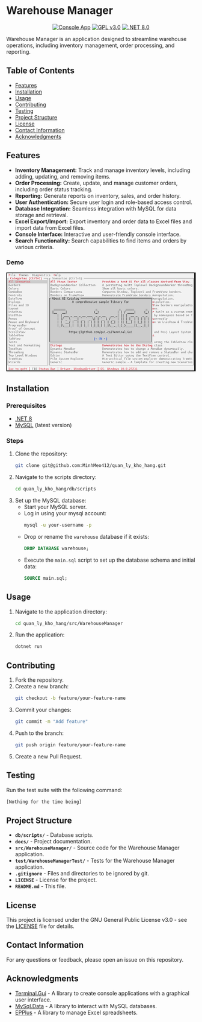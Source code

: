 # Warehouse Manager

<div align="center">
  <a href="https://img.shields.io/badge/app-console-green"><img alt="Console App" src="https://img.shields.io/badge/app-console-green"></a>
  <a href="https://img.shields.io/badge/license-GPLv3-purple"><img alt="GPL v3.0" src="https://img.shields.io/badge/license-GPLv3-purple"></a>
  <a href="https://img.shields.io/badge/.NET-8.0-blue"><img alt=".NET 8.0" src="https://img.shields.io/badge/.NET-8.0-blue"></a>
</div>

Warehouse Manager is an application designed to streamline warehouse operations, including inventory management, order processing, and reporting.

## Table of Contents
- [Features](#features)
- [Installation](#installation)
- [Usage](#usage)
- [Contributing](#contributing)
- [Testing](#testing)
- [Project Structure](#project-structure)
- [License](#license)
- [Contact Information](#contact-information)
- [Acknowledgments](#acknowledgments)

## Features

- **Inventory Management:** Track and manage inventory levels, including adding, updating, and removing items.
- **Order Processing:** Create, update, and manage customer orders, including order status tracking.
- **Reporting:** Generate reports on inventory, sales, and order history.
- **User Authentication:** Secure user login and role-based access control.
- **Database Integration:** Seamless integration with MySQL for data storage and retrieval.
- **Excel Export/Import:** Export inventory and order data to Excel files and import data from Excel files.
- **Console Interface:** Interactive and user-friendly console interface.
- **Search Functionality:** Search capabilities to find items and orders by various criteria.

### Demo

![Demo GIF](https://github.com/gui-cs/Terminal.Gui/blob/develop/docfx/images/sample.gif)

## Installation

### Prerequisites
- [.NET 8](https://dotnet.microsoft.com/download/dotnet/8.0)
- [MySQL](https://dev.mysql.com/downloads/mysql/) (latest version)

### Steps
1. Clone the repository:
    ```bash
    git clone git@github.com:MinhMeo412/quan_ly_kho_hang.git
    ```
2. Navigate to the scripts directory:
    ```bash
    cd quan_ly_kho_hang/db/scripts
    ```
3. Set up the MySQL database:
    - Start your MySQL server.
    - Log in using your mysql account:
        ```bash
        mysql -u your-username -p
        ```
    - Drop or rename the `warehouse` database if it exists:
        ```sql
        DROP DATABASE warehouse;
        ```
    - Execute the `main.sql` script to set up the database schema and initial data:
        ```sql
        SOURCE main.sql;
        ```

## Usage

1. Navigate to the application directory:
    ```bash
    cd quan_ly_kho_hang/src/WarehouseManager
    ```
2. Run the application:
    ```bash
    dotnet run
    ```

## Contributing

1. Fork the repository.
2. Create a new branch:
    ```bash
    git checkout -b feature/your-feature-name
    ```
3. Commit your changes:
    ```bash
    git commit -m "Add feature"
    ```
4. Push to the branch:
    ```bash
    git push origin feature/your-feature-name
    ```
5. Create a new Pull Request.

## Testing

Run the test suite with the following command:
```bash
[Nothing for the time being]
```

## Project Structure
- **`db/scripts/`** - Database scripts.
- **`docs/`** - Project documentation.
- **`src/WarehouseManager/`** - Source code for the Warehouse Manager application.
- **`test/WarehouseManagerTest/`** - Tests for the Warehouse Manager application.
- **`.gitignore`** - Files and directories to be ignored by git.
- **`LICENSE`** - License for the project.
- **`README.md`** - This file.

## License

This project is licensed under the GNU General Public License v3.0 - see the [LICENSE](./LICENSE) file for details.

## Contact Information

For any questions or feedback, please open an issue on this repository.

## Acknowledgments

- [Terminal.Gui](https://www.nuget.org/packages/Terminal.Gui) - A library to create console applications with a graphical user interface.
- [MySql.Data](https://www.nuget.org/packages/MySql.Data) - A library to interact with MySQL databases.
- [EPPlus](https://www.nuget.org/packages/EPPlus) - A library to manage Excel spreadsheets.